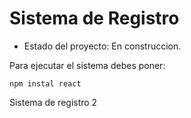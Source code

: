 <h1>Sistema de Registro</h1>

- Estado del proyecto: En construccion.

Para ejecutar el sistema debes poner:

```npm instal react```

Sistema de registro 2
